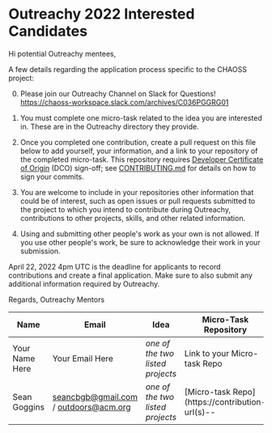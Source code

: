# Outreachy 2022 Interested Candidates

Hi potential Outreachy mentees,

A few details regarding the application process specific to the CHAOSS project:

0) Please join our Outreachy Channel on Slack for Questions! https://chaoss-workspace.slack.com/archives/C036PGGRG01 

1) You must complete one micro-task related to the idea you are interested in. These are in the Outreachy directory they provide. 
2) Once you completed one contribution, create a pull request on this file below to add yourself, your information, and a link to your repository of the completed micro-task. This repository requires [Developer Certificate of Origin](https://developercertificate.org/) (DCO) sign-off; see [CONTRIBUTING.md](https://github.com/chaoss/governance/blob/main/CONTRIBUTING.md#code-or-document-change-contributions-github-interface) for details on how to sign your commits.

3) You are welcome to include in your repositories other information that could be of interest, such as open issues or pull requests submitted to the project to which you intend to contribute during Outreachy, contributions to other projects, skills, and other related information.

4) Using and submitting other people's work as your own is not allowed. If you use other people's work, be sure to acknowledge their work in your submission.

April 22, 2022 4pm UTC is the deadline for applicants to record contributions and create a final application. Make sure to also submit any additional information required by Outreachy. 

Regards,
Outreachy Mentors

| Name | Email | Idea | Micro-Task Repository | Project Proposal |
| --- | --- | --- | --- | --- |
| Your Name Here | Your Email Here |  _one of the two listed projects_ | Link to your Micro-task Repo | Link to Your Proposal |
| Sean Goggins | seancbgb@gmail.com / outdoors@acm.org | _one of the two listed projects_ | [Micro-task Repo](https://contribution-url(s)-- | [Proposal link](https://myproposallink.tv) |
